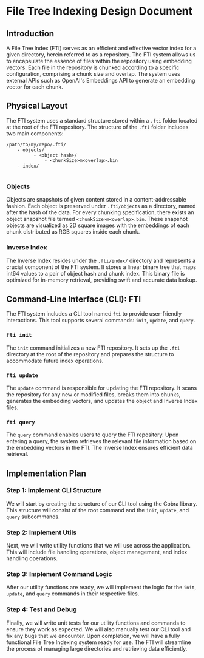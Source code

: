 # File Tree Indexing Design Document
## Introduction
A File Tree Index (FTI) serves as an efficient and effective vector index for a given directory, herein referred to as a repository. The FTI system allows us to encapsulate the essence of files within the repository using embedding vectors. Each file in the repository is chunked according to a specific configuration, comprising a chunk size and overlap. The system uses external APIs such as OpenAI's Embeddings API to generate an embedding vector for each chunk.
## Physical Layout
The FTI system uses a standard structure stored within a `.fti` folder located at the root of the FTI repository. The structure of the `.fti` folder includes two main components:

```
/path/to/my/repo/.fti/
    - objects/
          - <object hash>/
              - <chunkSize>m<overlap>.bin
    - index/


```
### Objects
Objects are snapshots of given content stored in a content-addressable fashion. Each object is preserved under `.fti/objects` as a directory, named after the hash of the data. For every chunking specification, there exists an object snapshot file termed `<chunkSize>m<overlap>.bin`. These snapshot objects are visualized as 2D square images with the embeddings of each chunk distributed as RGB squares inside each chunk.
### Inverse Index
The Inverse Index resides under the `.fti/index/` directory and represents a crucial component of the FTI system. It stores a linear binary tree that maps int64 values to a pair of object hash and chunk index. This binary file is optimized for in-memory retrieval, providing swift and accurate data lookup.
## Command-Line Interface (CLI): FTI
The FTI system includes a CLI tool named `fti` to provide user-friendly interactions. This tool supports several commands: `init`, `update`, and `query`.
### `fti init`
The `init` command initializes a new FTI repository. It sets up the `.fti` directory at the root of the repository and prepares the structure to accommodate future index operations.
### `fti update`
The `update` command is responsible for updating the FTI repository. It scans the repository for any new or modified files, breaks them into chunks, generates the embedding vectors, and updates the object and Inverse Index files.
### `fti query`
The `query` command enables users to query the FTI repository. Upon entering a query, the system retrieves the relevant file information based on the embedding vectors in the FTI. The Inverse Index ensures efficient data retrieval.
## Implementation Plan
### Step 1: Implement CLI Structure
We will start by creating the structure of our CLI tool using the Cobra library. This structure will consist of the root command and the `init`, `update`, and `query` subcommands.
### Step 2: Implement Utils
Next, we will write utility functions that we will use across the application. This will include file handling operations, object management, and index handling operations.
### Step 3: Implement Command Logic
After our utility functions are ready, we will implement the logic for the `init`, `update`, and `query` commands in their respective files.
### Step 4: Test and Debug
Finally, we will write unit tests for our utility functions and commands to ensure they work as expected. We will also manually test our CLI tool and fix any bugs that we encounter. Upon completion, we will have a fully functional File Tree Indexing system ready for use. The FTI will streamline the process of managing large directories and retrieving data efficiently.
